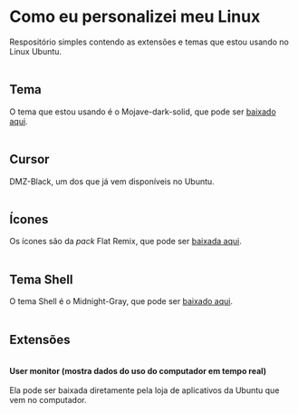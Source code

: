 # Como eu personalizei meu Linux
Respositório simples contendo as extensões e temas que estou usando no Linux Ubuntu.
<br />
<br />
## Tema
O tema que estou usando é o Mojave-dark-solid, que pode ser <a href="https://www.gnome-look.org/p/1275087/">baixado aqui</a>.
<br />
<br />
## Cursor
DMZ-Black, um dos que já vem disponíveis no Ubuntu.
<br />
<br />
## Ícones
Os ícones são da <i>pack</i> Flat Remix, que pode ser <a href="https://www.gnome-look.org/p/1012430/">baixada aqui</a>.
<br />
<br />
## Tema Shell
O tema Shell é o Midnight-Gray, que pode ser <a href="https://www.gnome-look.org/p/1273210/">baixado aqui</a>.
<br />
<br />
## Extensões
<br />
<strong>User monitor (mostra dados do uso do computador em tempo real)</strong> 
<br /> <br />
Ela pode ser baixada diretamente pela loja de aplicativos da Ubuntu que vem no computador.
<br />
<br />

